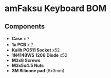 # amFaksu Keyboard BOM

## Components

- **Case** x？
- **1u PCB** x？  
- **Kailh PG511 Socket** x52  
- **1N4148WS 1206 Diode** x52  
- **M3x8 Screws** 
- **M3x5x4.5 Nuts**  
- **3M Silicone pad** (8x3mm)  
